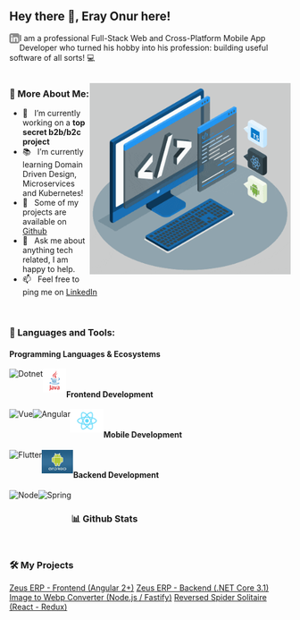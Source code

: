 ## Hey there 👋, Eray Onur here!
<a href='https://www.linkedin.com/in/eray-onur/'><img align='left' alt="linkedin" src="./assets/linkedin.svg" height='18px'/></a>
I am a professional Full-Stack Web and Cross-Platform Mobile App Developer who turned his hobby into his profession: building useful software of all sorts! 💻
<br/>
<br/>

<img align="right" alt="GIF" src="./techstack.gif" width="360px"/>
  
### 🧐 More About Me:

- 🔭 &nbsp; I’m currently working on a **top secret b2b/b2c project**
- 📚 &nbsp; I’m currently learning Domain Driven Design, Microservices and Kubernetes!
- 💎 &nbsp; Some of my projects are available on [Github](https://github.com/eray-onur?tab=repositories)
- 💬 &nbsp; Ask me about anything tech related, I am happy to help.
- 📫 &nbsp; Feel free to ping me on [LinkedIn](https://www.linkedin.com/in/eray-onur/)

<br>

### 🔨 Languages and Tools:

#### Programming Languages & Ecosystems
<a href="https://dotnet.microsoft.com/en-us/" target="_blank"> <img align="left" alt="Dotnet" height ="42px" src="https://upload.wikimedia.org/wikipedia/commons/thumb/a/a3/.NET_Logo.svg/1200px-.NET_Logo.svg.png"></a>
<a href="https://www.java.com/" target="_blank"> <img align="left" alt="Dotnet" height ="42px" src="https://raw.githubusercontent.com/eray-onur/eray-onur/main/assets/tech-stack/java.png"></a>

<br>

#### Frontend Development
<a href="https://vuejs.org/" target="_blank"> <img align="left" alt="Vue" height ="42px" src="https://vuejs.org/images/logo.svg"></a>
<a href="https://angular.io/" target="_blank"> <img align="left" alt="Angular" height ="42px" src="https://angular.io/assets/images/logos/angular/angular.svg"></a>
<a href="https://reactjs.org/" target="_blank"> <img align="left" alt="React" height ="42px" src="https://raw.githubusercontent.com/eray-onur/eray-onur/main/assets/tech-stack/react.png"></a>
<br>

#### Mobile Development
<a href="https://flutter.dev/" target="_blank"> <img align="left" alt="Flutter" height ="42px" src="https://storage.googleapis.com/cms-storage-bucket/ec64036b4eacc9f3fd73.svg"></a>
<a href="https://www.android.com/" target="_blank"> <img align="left" alt="Android" height ="42px" src="https://raw.githubusercontent.com/eray-onur/eray-onur/main/assets/tech-stack/android.jpg"></a>
<br>

#### Backend Development

<a href="https://nodejs.org/en/" target="_blank"> <img align="left" alt="Node" height ="42px" src="https://nodejs.org/static/images/logo.svg"></a>
<a href="https://spring.io/" target="_blank"> <img align="left" alt="Spring" height ="42px" src="https://spring.io/icon_144x144.png"></a>

<br>

### 📊 Github Stats
<a href='https://github-readme-stats.vercel.app/api?username=eray-onur&count_private=true'>
  
<!-- ![Stats Overview]()
![Most Used Languages](https://raw.githubusercontent.com/rahul-jha98/github-stats-transparent/output/generated/languages.svg) -->

</a>

<br>

### 🛠️ My Projects
<a href="https://github.com/eray-onur/zeuserp-webui" target="_blank">Zeus ERP - Frontend (Angular 2+)</a>
<a href="https://github.com/eray-onur/zeuserp-backend" target="_blank">Zeus ERP - Backend (.NET Core 3.1)</a>
<a href="https://github.com/eray-onur/image-to-webp-converter" target="_blank">Image to Webp Converter (Node.js / Fastify)</a>
<a href="https://github.com/eray-onur/reversed-spider-soltaire" target="_blank">Reversed Spider Solitaire (React - Redux)</a>
